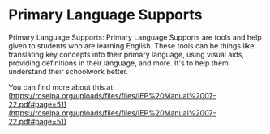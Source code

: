 # Primary Language Supports
Primary Language Supports: Primary Language Supports are tools and help given to students who are learning English. These tools can be things like translating key concepts into their primary language, using visual aids, providing definitions in their language, and more. It's to help them understand their schoolwork better.

You can find more about this at: [https://rcselpa.org/uploads/files/files/IEP%20Manual%2007-22.pdf#page=51](https://rcselpa.org/uploads/files/files/IEP%20Manual%2007-22.pdf#page=51)

